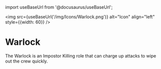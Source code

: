 import useBaseUrl from '@docusaurus/useBaseUrl';

<img src={useBaseUrl('/img/Icons/Warlock.png')} alt="Icon" align="left" style={{width: 60}} />
# Warlock

The Warlock is an Impostor Killing role that can charge up attacks to wipe out the crew quickly.
